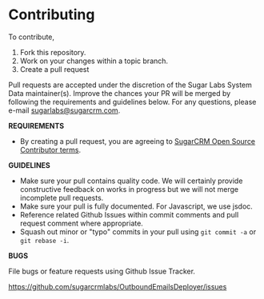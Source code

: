 # Contributing

To contribute,

1. Fork this repository.
1. Work on your changes within a topic branch.
1. Create a pull request

Pull requests are accepted under the discretion of the Sugar Labs System Data maintainer(s).
Improve the chances your PR will be merged by following the requirements and guidelines below. 
For any questions, please e-mail sugarlabs@sugarcrm.com.

**REQUIREMENTS**
- By creating a pull request, you are agreeing to [SugarCRM Open Source Contributor terms](CONTRIBUTOR_TERMS.pdf).

**GUIDELINES**
- Make sure your pull contains quality code. We will certainly provide constructive feedback on works in progress but we will not merge incomplete pull requests.
- Make sure your pull is fully documented. For Javascript, we use jsdoc.
- Reference related Github Issues within commit comments and pull request comment where appropriate.
- Squash out minor or "typo" commits in your pull using `git commit -a` or `git rebase -i`.

**BUGS**

File bugs or feature requests using Github Issue Tracker.

https://github.com/sugarcrmlabs/OutboundEmailsDeployer/issues
